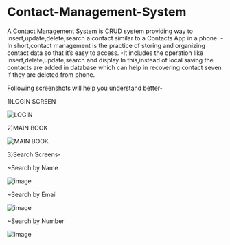 # Contact-Management-System
A Contact Management System is CRUD system providing way to insert,update,delete,search a contact similar to a Contacts App in a phone.
  -In short,contact management is the practice of storing and organizing contact data so that it’s easy to access.
  -It includes the operation like insert,delete,update,search and display.In this,instead of local saving the contacts are added in database which can help in recovering            contact seven if they are deleted from phone.
  
 Following screenshots will help you understand better-
 
 1)LOGIN SCREEN
 
 ![LOGIN](https://user-images.githubusercontent.com/55348832/89713790-a8a74b00-d9b7-11ea-81ce-edd654a32a30.png)

2)MAIN BOOK

![MAIN BOOK](https://user-images.githubusercontent.com/55348832/89714246-ed80b100-d9ba-11ea-98b2-546499e05107.png)

3)Search Screens-

  ~Search by Name 
  
   ![image](https://user-images.githubusercontent.com/55348832/89714358-8fa09900-d9bb-11ea-872c-4fd9d27792b2.png)
    
  ~Search by Email
  
   ![image](https://user-images.githubusercontent.com/55348832/89714372-a2b36900-d9bb-11ea-8b48-27fc90d94a8c.png)

  ~Search by Number
  
   ![image](https://user-images.githubusercontent.com/55348832/89714388-d42c3480-d9bb-11ea-8c70-fd6ceab69fd2.png)

